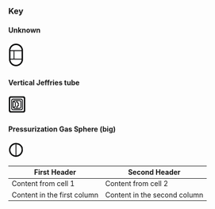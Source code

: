 ### Key ###

#### Unknown ####

![](https://raw.githubusercontent.com/m2mmbp/bricktopia-planitia/master/reference/key01.png)

#### Vertical Jeffries tube ####

![Vertical Jeffries tube](https://raw.githubusercontent.com/m2mmbp/bricktopia-planitia/master/reference/verticle_jeffries_tube.png)

#### Pressurization Gas Sphere (big) ####

![Vertical Jeffries tube](https://raw.githubusercontent.com/m2mmbp/bricktopia-planitia/master/reference/pressurization_gas_spheres.png)



First Header | Second Header
------------ | -------------
Content from cell 1 | Content from cell 2
Content in the first column | Content in the second column
